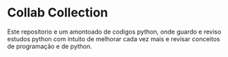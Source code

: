 # Collab Collection


Este repositorio e um amontoado de codigos python, onde guardo e reviso estudos python com intuito de melhorar cada vez mais e revisar conceitos de programação e de python.

